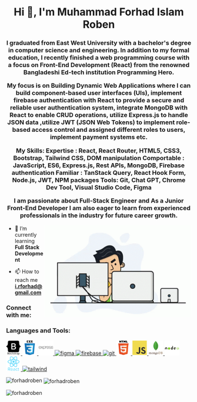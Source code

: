 <h1 align="center">Hi 👋, I'm Muhammad Forhad Islam Roben</h1>
<h3 align="center">
I graduated from East West University with a bachelor's degree in computer science and engineering. In addition to my formal education, I recently finished a web programming course with a focus on Front-End Development (React) from the renowned Bangladeshi Ed-tech institution Programming Hero.

My focus is on Building Dynamic Web Applications where I can build component-based user interfaces (UIs), implement firebase authentication with React to provide a secure and reliable user authentication system, integrate MongoDB with React to enable CRUD operations, utilize Express.js to handle JSON data ,utilize JWT (JSON Web Tokens) to implement role-based access control and assigned different roles to users, implement payment systems etc.

My Skills:
Expertise : React, React Router, HTML5, CSS3, Bootstrap, Tailwind CSS, DOM manipulation
Comportable : JavaScript, ES6, Express.js, Rest APIs, MongoDB, Firebase authentication
Familiar : TanStack Query, React Hook Form, Node.js, JWT, NPM packages
Tools: Git, Chat GPT, Chrome Dev Tool, Visual Studio Code, Figma

I am passionate about Full-Stack Engineer and As a Junior Front-End Developer I am also eager to learn from experienced professionals in the industry for future career growth.
</h3>

<img align="right" alt="coding" width="400" src="./programmer.gif">

<!-- <p align="left"> <img src="https://komarev.com/ghpvc/?username=forhadroben&label=Profile%20views&color=0e75b6&style=flat" alt="forhadroben" /> </p>

<p align="left"> <a href="https://github.com/ryo-ma/github-profile-trophy"><img src="https://github-profile-trophy.vercel.app/?username=forhadroben" alt="forhadroben" /></a> </p>

<p align="left"> <a href="https://twitter.com/" target="blank"><img src="https://img.shields.io/twitter/follow/?logo=twitter&style=for-the-badge" alt="" /></a> </p> -->

- 🌱 I’m currently learning **Full Stack Development**

- 📫 How to reach me **i.rforhad@gmail.com**

<h3 align="left">Connect with me:</h3>
<p align="left">
</p>

<h3 align="left">Languages and Tools:</h3>
<p align="left"> <a href="https://getbootstrap.com" target="_blank" rel="noreferrer"> <img src="https://raw.githubusercontent.com/devicons/devicon/master/icons/bootstrap/bootstrap-plain-wordmark.svg" alt="bootstrap" width="40" height="40"/> </a> <a href="https://www.w3schools.com/css/" target="_blank" rel="noreferrer"> <img src="https://raw.githubusercontent.com/devicons/devicon/master/icons/css3/css3-original-wordmark.svg" alt="css3" width="40" height="40"/> </a> <a href="https://expressjs.com" target="_blank" rel="noreferrer"> <img src="https://raw.githubusercontent.com/devicons/devicon/master/icons/express/express-original-wordmark.svg" alt="express" width="40" height="40"/> </a> <a href="https://www.figma.com/" target="_blank" rel="noreferrer"> <img src="https://www.vectorlogo.zone/logos/figma/figma-icon.svg" alt="figma" width="40" height="40"/> </a> <a href="https://firebase.google.com/" target="_blank" rel="noreferrer"> <img src="https://www.vectorlogo.zone/logos/firebase/firebase-icon.svg" alt="firebase" width="40" height="40"/> </a> <a href="https://git-scm.com/" target="_blank" rel="noreferrer"> <img src="https://www.vectorlogo.zone/logos/git-scm/git-scm-icon.svg" alt="git" width="40" height="40"/> </a> <a href="https://www.w3.org/html/" target="_blank" rel="noreferrer"> <img src="https://raw.githubusercontent.com/devicons/devicon/master/icons/html5/html5-original-wordmark.svg" alt="html5" width="40" height="40"/> </a> <a href="https://developer.mozilla.org/en-US/docs/Web/JavaScript" target="_blank" rel="noreferrer"> <img src="https://raw.githubusercontent.com/devicons/devicon/master/icons/javascript/javascript-original.svg" alt="javascript" width="40" height="40"/> </a> <a href="https://www.mongodb.com/" target="_blank" rel="noreferrer"> <img src="https://raw.githubusercontent.com/devicons/devicon/master/icons/mongodb/mongodb-original-wordmark.svg" alt="mongodb" width="40" height="40"/> </a> <a href="https://nodejs.org" target="_blank" rel="noreferrer"> <img src="https://raw.githubusercontent.com/devicons/devicon/master/icons/nodejs/nodejs-original-wordmark.svg" alt="nodejs" width="40" height="40"/> </a> <a href="https://reactjs.org/" target="_blank" rel="noreferrer"> <img src="https://raw.githubusercontent.com/devicons/devicon/master/icons/react/react-original-wordmark.svg" alt="react" width="40" height="40"/> </a> <a href="https://tailwindcss.com/" target="_blank" rel="noreferrer"> <img src="https://www.vectorlogo.zone/logos/tailwindcss/tailwindcss-icon.svg" alt="tailwind" width="40" height="40"/> </a> </p>

<p><img align="left" src="https://github-readme-stats.vercel.app/api/top-langs?username=forhadroben&show_icons=true&locale=en&layout=compact" alt="forhadroben" /></p>

<p>&nbsp;<img align="center" src="https://github-readme-stats.vercel.app/api?username=forhadroben&show_icons=true&locale=en" alt="forhadroben" /></p>

<p><img align="center" src="https://github-readme-streak-stats.herokuapp.com/?user=forhadroben&" alt="forhadroben" /></p>
